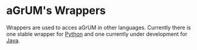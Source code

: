 # aGrUM's Wrappers

Wrappers are used to acces aGrUM in other languages. Currently there is one stable wrapper for [Python](https://gitlab.com/agrumery/aGrUM/tree/master/wrappers/pyAgrum) and  one currently under development for [Java](https://gitlab.com/agrumery/aGrUM/tree/master/wrappers/jAgrum).